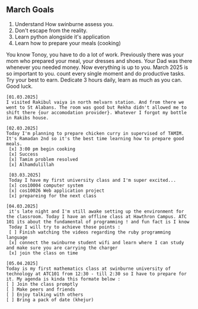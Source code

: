 ## March Goals 
1. Understand How swinburne assess you. 
2. Don't escape from the reality. 
3. Learn python alongside it's application
4. Learn how to prepare your meals (cooking)


You know Tonoy, you have to do a lot of work. Previously there was your mom who prepared your meal, your dresses and shoes. Your Dad was there whenever you needed money. Now everything is up to you. March 2025 is so important to you. count every single moment and do productive tasks. Try your best to earn. Dedicate 3 hours daily, learn as much as you can. Good luck.
```
[01.03.2025]
I visited Rakibul vaiya in north melvarn station. And from there we went to St Alabans. The room was good but Rekha didn't allowed me to shift there {our accomodation provider}. Whatever I forgot my bottle in Rakibs house. 

[02.03.2025]
Today I'm planning to prepare chicken curry in supervised of TAMIM. It's Ramadan 2nd so it's the best time learning how to prepare good meals. 
 [x] 3:00 pm begin cooking
 [x] Success 
 [x] Tamim problem resolved
 [x] Alhamdulillah

 [03.03.2025]
 Today I have my first university class and I'm super excited...
 [x] cos10004 computer system
 [x] cos10026 Web application project
 [x] prepareing for the next class 

[04.03.2025]
 it's late night and I'm still awake setting up the environment for the classroom. Today I have an offline class at Hawthron Campus. ATC 101 its about the fundamental of programming ! and fun fact is I know 
 Today I will try to achieve those points :
 [ ] Finish watching the videos regarding the ruby programming language 
 [x] connect the swinburne student wifi and learn where I can study and make sure you are carrying the charger  
 [x] join the class on time 

[05.04.2025]
Today is my first mathematics class at swinburne university of technology at ATC101 from 12:30 - till 2:30 so I have to prepare for it. My agenda is kinda this formate below :
[ ] Join the class promptly 
[ ] Make peers and friends
[ ] Enjoy talking with others
[ ] Bring a pack of date (khejur)
```
